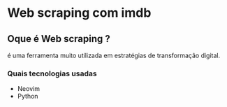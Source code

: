 # Web scraping com imdb

## Oque é Web scraping ?
é uma ferramenta muito utilizada em estratégias de transformação digital.

### Quais tecnologias usadas
+ Neovim
+ Python
